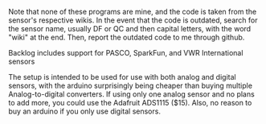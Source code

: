 Note that none of these programs are mine, and the code is taken from the sensor's respective wikis.
In the event that the code is outdated, search for the sensor name, usually DF or QC and then capital letters, with the word "wiki" at the end.
Then, report the outdated code to me through github.

Backlog includes support for
PASCO, SparkFun, and VWR International sensors

The setup is intended to be used for use with both analog and digital sensors, with the arduino surprisingly being cheaper than buying multiple Analog-to-digital converters. If using only one analog sensor and no plans to add more, you could use the Adafruit ADS1115 ($15). Also, no reason to buy an arduino if you only use digital sensors.
